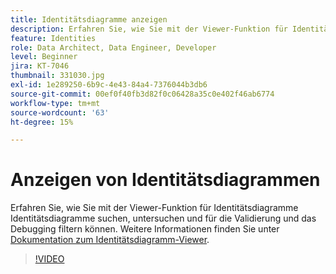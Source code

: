 ```yaml
---
title: Identitätsdiagramme anzeigen
description: Erfahren Sie, wie Sie mit der Viewer-Funktion für Identitätsdiagramme Identitätsdiagramme suchen, untersuchen und für die Validierung und das Debugging filtern können.
feature: Identities
role: Data Architect, Data Engineer, Developer
level: Beginner
jira: KT-7046
thumbnail: 331030.jpg
exl-id: 1e289250-6b9c-4e43-84a4-7376044b3db6
source-git-commit: 00ef0f40fb3d82f0c06428a35c0e402f46ab6774
workflow-type: tm+mt
source-wordcount: '63'
ht-degree: 15%

---
```


# Anzeigen von Identitätsdiagrammen

Erfahren Sie, wie Sie mit der Viewer-Funktion für Identitätsdiagramme Identitätsdiagramme suchen, untersuchen und für die Validierung und das Debugging filtern können. Weitere Informationen finden Sie unter [Dokumentation zum Identitätsdiagramm-Viewer](https://experienceleague.adobe.com/docs/experience-platform/identity/ui/identity-graph-viewer.html?lang=de).

>[!VIDEO](https://video.tv.adobe.com/v/331030?learn=on)


